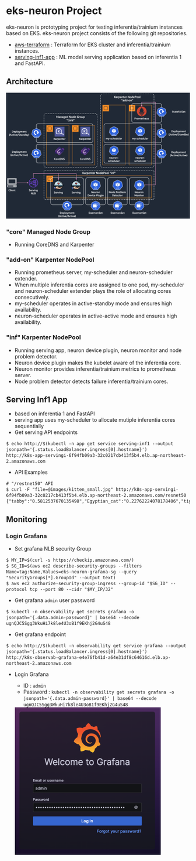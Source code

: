 # eks-neuron Project

eks-neuron is prototyping project for testing inferentia/trainium instances based on EKS. eks-neuron project consists of the following git repositories.

* [aws-terraform](https://github.com/ssup2-playground/eks-neuron_aws-terraform) : Terraform for EKS cluster and inferentia/trainium instances.
* [serving-inf1-app](https://github.com/ssup2-playground/eks-neuron_serving-inf1-app) : ML model serving application based on inferentia 1 and FastAPI.

## Architecture

<img src="/images/architecture.png" width="800"/>

### "core" Managed Node Group

* Running CoreDNS and Karpenter

### "add-on" Karpenter NodePool

* Running prometheus server, my-scheduler and neuron-scheduler extender.
* When multiple inferentia cores are assigned to one pod, my-scheduler and neuron-scheduler extender plays the role of allocating cores consecutively.
* my-scheduler operates in active-standby mode and ensures high availability.
* neuron-scheduler operates in active-active mode and ensures high availability.

### "inf" Karpenter NodePool

* Running serving app, neuron device plugin, neuron monitor and node problem detector.
* Neuron device plugin makes the kubelet aware of the inferentia core.
* Neuron monitor provides inferentia/trainium metrics to prometheus server. 
* Node problem detector detects failure inferentia/trainium cores.

## Serving Inf1 App

* based on inferentia 1 and FastAPI
* serving app uses my-scheduler to allocate mutiple inferentia cores sequentially
* Get serving API endpoints
```shell
$ echo http://$(kubectl -n app get service serving-inf1 --output jsonpath='{.status.loadBalancer.ingress[0].hostname}')
http://k8s-app-servingi-6f94fb09a3-32c0217cb413f5b4.elb.ap-northeast-2.amazonaws.com
```
* API Examples
```shell
# "/restnet50" API
$ curl -F "file=@images/kitten_small.jpg" http://k8s-app-servingi-6f94fb09a3-32c0217cb413f5b4.elb.ap-northeast-2.amazonaws.com/resnet50
{"tabby":"0.5812537670135498","Egyptian_cat":"0.22762224078178406","tiger_cat":"0.10100676119327545","lynx":"0.07389812916517258","tiger":"0.010001023299992085"}
```

## Monitoring

### Login Grafana

* Set grafana NLB security Group
```
$ MY_IP=$(curl -s https://checkip.amazonaws.com/)
$ SG_ID=$(aws ec2 describe-security-groups --filters Name=tag:Name,Values=eks-neuron-grafana-sg --query "SecurityGroups[*].GroupId" --output text)
$ aws ec2 authorize-security-group-ingress --group-id "$SG_ID" --protocol tcp --port 80 --cidr "$MY_IP/32"
```

* Get grafana `admin` user password
```
$ kubectl -n observability get secrets grafana -o jsonpath='{.data.admin-password}' | base64 --decode
ugnQJC5Sgg3WkuHi7k8le4U3oB1f9EKhj2G4uS48
```

* Get grafana endpoint
```shell
$ echo http://$(kubectl -n observability get service grafana --output jsonpath='{.status.loadBalancer.ingress[0].hostname}')
http://k8s-observab-grafana-e4e76fb41d-a64e31df8c64616d.elb.ap-northeast-2.amazonaws.com
```


* Login Grafana
  * ID : `admin`
  * Password : `kubectl -n observability get secrets grafana -o jsonpath='{.data.admin-password}' | base64 --decode ugnQJC5Sgg3WkuHi7k8le4U3oB1f9EKhj2G4uS48`

  <img src="/images/grafana-login.png" width="400"/>
